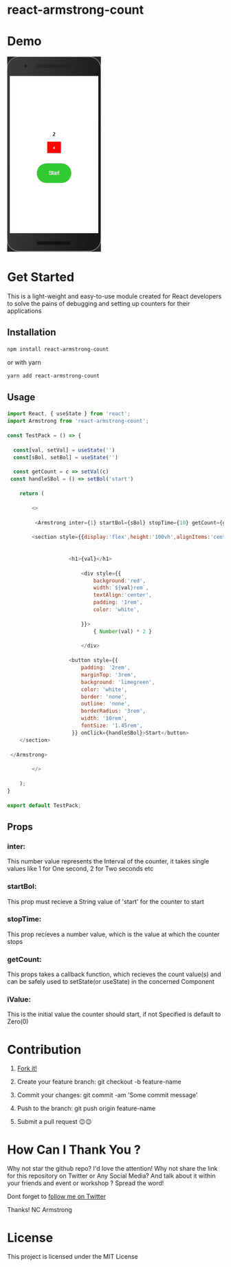 # react-armstrong-count


# Demo

![Demo](demo.gif?raw=true "Demo Image")

# Get Started

This is a light-weight and easy-to-use module created for React developers to solve the pains of debugging and setting up counters for their applications

## Installation

```bash
npm install react-armstrong-count
```
or with yarn

```bash
yarn add react-armstrong-count
```

## Usage

```javascript
import React, { useState } from 'react';
import Armstrong from 'react-armstrong-count';

const TestPack = () => {

  const[val, setVal] = useState('')
  const[sBol, setBol] = useState('')

  const getCount = c => setVal(c)
 const handleSBol = () => setBol('start')

    return (

        <>

         <Armstrong inter={1} startBol={sBol} stopTime={10} getCount={getCount} iValue={5}>

        <section style={{display:'flex',height:'100vh',alignItems:'center',justifyContent:'center', flexFlow:'column', background:'#c0c0c000'}}>


                    <h1>{val}</h1>

                        <div style={{
                            background:'red',
                            width:`${val}rem`, 
                            textAlign:'center',
                            padding: '1rem',
                            color: 'white',

                        }}>
                            { Number(val) * 2 }
                    
                        </div>

                    <button style={{
                        padding: '2rem',
                        marginTop: '3rem',
                        background: 'limegreen',
                        color: 'white',
                        border: 'none',
                        outline: 'none',
                        borderRadius: '3rem',
                        width: '10rem',
                        fontSize: '1.45rem',
                     }} onClick={handleSBol}>Start</button>   
    </section>
        
 </Armstrong>

        </>

    );
}
 
export default TestPack;

```
## Props 

### inter: 
This number value represents the Interval of the counter, it takes single values like 1 for One second, 2 for Two seconds etc

### startBol: 
 This prop must recieve a String value of 'start' for the counter to start

### stopTime: 
 This prop recieves a number value, which is the value at which the counter stops

### getCount:
 This props takes a callback function, which recieves the count value(s) and can be safely used to setState(or useState) in the concerned Component

### iValue: 
 This is the initial value the counter should start, if not Specified is default to Zero(0)

# Contribution

1. [Fork it!](https://github.com/armstrong99/react-armstrong-count)

2. Create your feature branch: git checkout -b feature-name

3. Commit your changes: git commit -am 'Some commit message'

4. Push to the branch: git push origin feature-name

5. Submit a pull request 😉😉

# How Can I Thank You ?

Why not star the github repo? I'd love the attention! Why not share the link for this repository on Twitter or Any Social Media? And talk about it within your friends and event or workshop ? Spread the word!

Dont forget to [follow me on Twitter ](https://twitter.com/AI_Lift)

Thanks! NC Armstrong

# License

This project is licensed under the MIT License





 
